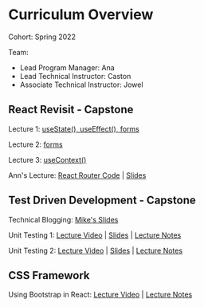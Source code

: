 # Curriculum Overview

Cohort: Spring 2022

Team:
* Lead Program Manager: Ana
* Lead Technical Instructor: Caston
* Associate Technical Instructor: Jowel


 

## React Revisit - Capstone

Lecture 1: [useState(), useEffect(), forms ](https://us02web.zoom.us/rec/play/-bd6xPK-7cWv5pGbpCtfrQbMtRAlJSmjIMtPEi5HzqLdy-T0EstC1gngQIpomsmj8MwZkPtUgFL8qZI9.QTDx5NRzOBJZREGN?continueMode=true)

Lecture 2: [forms](https://drive.google.com/file/d/1j8zamIrVpPiaPyrfNe_Ik9XHVvYDE3gA/view?usp=sharing) 

Lecture 3: [useContext()](https://us02web.zoom.us/rec/play/Mn5BPxnHWDI3zLpHc4DiWzmJEBJaIRQv8rdGNX5bkQP_9zNYtawjC1kCBV_2u2Itzvh9CDyddF_OH3Uz.M5SXK8EHKN_H8pU8?autoplay=true&startTime=1673460852000)

Ann's Lecture: [React Router Code](https://github.com/thuyanduong/React-Router-with-Sankofa) | [Slides](https://docs.google.com/presentation/d/1BNKlFYpgZb90H7eh61g3A6j66zbvDwAyP75FC58ZI7s/edit)


## Test Driven Development - Capstone

Technical Blogging: [Mike's Slides](https://docs.google.com/presentation/d/1j-2u1qvH4CPIwCdmLLvlC5nG68FqTC8cNmKKUyJJWho/edit#slide=id.ge3559914a2_0_27)

Unit Testing 1: [Lecture Video](https://us02web.zoom.us/rec/play/lE75nnUd85s-XASUvFHVQbaoK9uq538f8wnm58IedpUMRvyyXcQSc_nsMZGFSYfStchDXYYV5zCON476.6WTEqvjF8Uc5bNSI?autoplay=true&startTime=1673982082000)  | [Slides](https://docs.google.com/presentation/d/118zyiTZgUJ56BciASaJkFhaz3n_IVl0qVQg8F4J4vP0/edit#slide=id.g1d731887db1_0_0)  | [Lecture Notes](https://gist.github.com/CLeeBenjamin/1ee859c157ce4a621e29e830db25e57a)<br>

Unit Testing 2: [Lecture Video]()  | [Slides]()  | [Lecture Notes]()<br>


## CSS Framework 

Using Bootstrap in React: [Lecture Video](https://zoom.us/rec/play/Ex5BhdTWvv34FFTtzi3LmUzZv5E7dmfNIeQpf2DgqoRHOx0t14FB_6O0H505f1tQmDs0i-4q_AJT5hJC.O6NtDU-Rdly6Pcrl?autoplay=true&startTime=1674827978000)  | [Lecture Notes](https://gist.github.com/CLeeBenjamin/2aca1a3cf498f1b0f3f1431ff6620085)<br>

